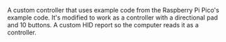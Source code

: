A custom controller that uses example code from the Raspberry Pi Pico's example code. It's modified to work as a controller with a directional pad 
and 10 buttons. A custom HID report so the computer reads it as a controller.
